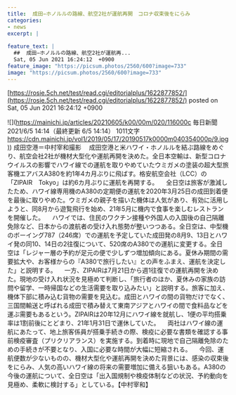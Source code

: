 ```yaml
---
title:  成田−ホノルルの路線、航空2社が運航再開　コロナ収束後をにらみ  
categories:
- news
excerpt: |
  
feature_text: |
  ##  成田−ホノルルの路線、航空2社が運航再...
  Sat, 05 Jun 2021 16:24:12  +0900
feature_image: "https://picsum.photos/2560/600?image=733"
image: "https://picsum.photos/2560/600?image=733"
---
```


[https://rosie.5ch.net/test/read.cgi/editorialplus/1622877852/](https://rosie.5ch.net/test/read.cgi/editorialplus/1622877852/)
posted on Sat, 05 Jun 2021 16:24:12  +0900

<!--more-->

![](https://mainichi.jp/articles/20210605/k00/00m/020/116000c 毎日新聞 2021/6/5 14:14（最終更新 6/5 14:14） 1011文字 [https://cdn.mainichi.jp/vol1/2019/05/17/20190517k0000m040354000p/9.jpg)](https://cdn.mainichi.jp/vol1/2019/05/17/20190517k0000m040354000p/9.jpg)) 成田空港＝中村宰和撮影 　成田空港と米ハワイ・ホノルルを結ぶ路線をめぐり、航空会社2社が機材大型化や運航再開を決めた。全日本空輸は、新型コロナウイルスの影響でハワイ線での運航を取りやめていたウミガメの塗装の超大型旅客機エアバスA380を約1年4カ月ぶりに飛ばす。格安航空会社（LCC）の「ZIPAIR　Tokyo」は約6カ月ぶりに運航を再開する。 　全日空は旅客が激減したため、ハワイ線専用機のA380の定期便の運航を2020年3月25日の成田到着便を最後に取りやめた。ウミガメの親子を描いた機体は人気があり、有効に活用しようと、同8月から遊覧飛行を始め、21年5月に機内で食事を楽しむレストランを開催した。 　ハワイでは、住民のワクチン接種や外国人の入国後の自己隔離免除など、日本からの渡航者の受け入れ態勢が整いつつある。全日空は、中型機のボーイング787（246席）での運航を予定していた成田発の8月9、13日とハワイ発の同10、14日の2往復について、520席のA380での運航に変更する。全日空は「レジャー層の予約が足元の便で少しずつ増加傾向にある。夏休み期間の需要拡大や、お客様からの『A380で旅行したい』との声をふまえ、運航を決定した」と説明する。 　一方、ZIPAIRは7月21日から週1往復での運航再開を決めた。現地の受け入れ状況を見極めて判断し、「旅行者のほか、夏休みの家族の訪問や留学、一時帰国などの生活需要を取り込みたい」と説明する。旅客に加え、機体下部に積み込む貨物の需要を見込む。成田とハワイの間の貨物だけでなく、三国間輸送と呼ばれる成田で積み替えて東南アジアとハワイの間で食料品などを運ぶ需要もあるという。ZIPAIRは20年12月にハワイ線を就航し、1便の平均搭乗率は1割前後にとどまり、21年1月31日で運休していた。 　両社はハワイ線の運航にあたって、地上旅客係員が搭乗手続きの際、検疫に必要な書類を確認する事前検疫審査（プリクリアランス）を実施する。到着時に現地で自己隔離免除のための手続きが不要となり、入国に必要な時間が大幅に短縮される。 　今回、運航便数が少ないものの、機材大型化や運航再開を決めた背景には、感染の収束後をにらみ、人気の高いハワイ線の将来の需要増加に備える狙いもある。A380の今後の運航について、全日空は「出入国規制や検疫体制などの状況、予約動向を見極め、柔軟に検討する」としている。【中村宰和】
